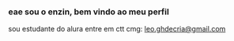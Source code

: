 ### eae sou o enzin, bem vindo ao meu perfil

sou estudante do alura 
entre em ctt cmg: leo.ghdecria@gmail.com



